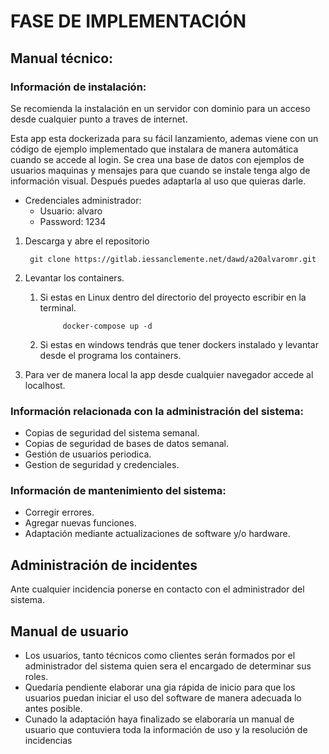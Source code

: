 # FASE DE IMPLEMENTACIÓN

## Manual técnico:

### Información de instalación:
Se recomienda la instalación en un servidor con dominio para un acceso desde cualquier punto a traves de internet.

Esta app esta dockerizada para su fácil lanzamiento, ademas viene con un código de ejemplo implementado que instalara de manera automática cuando se accede al login. Se crea una base de datos con ejemplos de usuarios maquinas y mensajes para que cuando se instale tenga algo de información visual. Después puedes adaptarla al uso que quieras darle.

  - Credenciales administrador:
    - Usuario: alvaro	
    - Password: 1234

1. Descarga y abre el repositorio 
   
   
   		git clone https://gitlab.iessanclemente.net/dawd/a20alvaromr.git

2. Levantar los containers.
   
   1.  Si estas en Linux dentro del directorio del proyecto escribir en la terminal.
   
				docker-compose up -d

   2. Si estas en windows tendrás que tener dockers instalado y levantar desde el programa los containers.

3. Para ver de manera local la app desde cualquier navegador accede al  localhost.



### Información relacionada con la administración del sistema:

* Copias de seguridad del sistema semanal.
* Copias de seguridad de bases de datos semanal.
* Gestión de usuarios periodica.
* Gestion de seguridad y credenciales.


### Información de mantenimiento del sistema:

* Corregir errores.
* Agregar nuevas funciones.
* Adaptación mediante actualizaciones de software y/o hardware.

## Administración de incidentes

Ante cualquier incidencia ponerse en contacto con el administrador del sistema.

## Manual de usuario

* Los usuarios, tanto técnicos como clientes serán formados por el administrador del sistema quien sera el encargado de determinar sus roles.
* Quedaría pendiente elaborar una gia rápida de inicio para que los usuarios puedan iniciar el uso del software de manera adecuada lo antes posible.
* Cunado la adaptación haya finalizado se elaboraría un manual de usuario que contuviera toda la información de uso y la resolución de incidencias 
